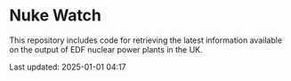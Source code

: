 # Nuke Watch

This repository includes code for retrieving the latest information available on the output of EDF nuclear power plants in the UK.

Last updated: 2025-01-01 04:17